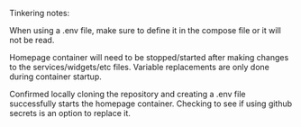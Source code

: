 Tinkering notes:

When using a .env file, make sure to define it in the compose file or it will not be read.

Homepage container will need to be stopped/started after making changes to the services/widgets/etc files. Variable replacements are only done during container startup.

Confirmed locally cloning the repository and creating a .env file successfully starts the homepage container. Checking to see if using github secrets is an option to replace it.
